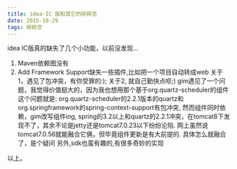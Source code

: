 ```yaml
---
title: idea-IC 版和其它的碎碎念
date: 2015-10-29
tags: 碎碎念
---
```


idea IC版真的缺失了几个小功能，以前没发现...
1. Maven依赖图没有
2. Add Framework Support缺失一些插件,比如把一个项目自动转成web
关于1，遇见了包冲突，有你受罪的:); 关于2, 就自己勤快点呗;)
gim遇见了一个问题，我觉得价值挺大的，因为我也想用那个基于org.quartz-scheduler的组件
这个问题就是:
org.quartz-scheduler的2.2.1版本的quartz和org.springframework的spring-context-support有包冲突, 然而组件同时依赖，gim改写组件ing, spring的3.2以上和quartz的2.2.1冲突，在tomcat8下发现不了，其余不论是jetty还是tomcat7.0.23以下纷纷沦陷. 网上虽然说tomcat7.0.56就能融合它俩，但毕竟组件更新是有大前提的. 具体怎么就融合了，是个疑问
另外,sdk也蛮有趣的,有很多奇妙的实现

以上。
